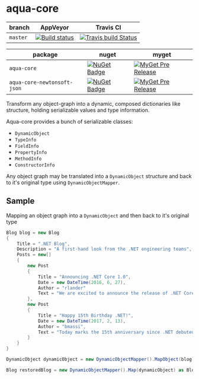# aqua-core

| branch | AppVeyor | Travis CI |
| ---      | ---                                                                                                                                                    | ---                                                                                                                                  |
| `master` | [![Build status](https://ci.appveyor.com/api/projects/status/98rc3yav530hlw1c/branch/master?svg=true)](https://ci.appveyor.com/project/6bee/aqua-core) | [![Travis build Status](https://travis-ci.org/6bee/aqua-core.svg?branch=master)](https://travis-ci.org/6bee/aqua-core?branch=master) |


| package | nuget | myget |
| ---                         | ---                                                                                                                                                        | ---                                                                                                                                                                                                |
| `aqua-core`                 | [![NuGet Badge](https://buildstats.info/nuget/aqua-core?includePreReleases=true)](http://www.nuget.org/packages/aqua-core)                                 | [![MyGet Pre Release](http://img.shields.io/myget/aqua/vpre/aqua-core.svg?style=flat-square&label=myget)](https://www.myget.org/feed/aqua/package/nuget/aqua-core)                                 |
| `aqua-core-newtonsoft-json` | [![NuGet Badge](https://buildstats.info/nuget/aqua-core-newtonsoft-json?includePreReleases=true)](http://www.nuget.org/packages/aqua-core-newtonsoft-json) | [![MyGet Pre Release](http://img.shields.io/myget/aqua/vpre/aqua-core-newtonsoft-json.svg?style=flat-square&label=myget)](https://www.myget.org/feed/aqua/package/nuget/aqua-core-newtonsoft-json) |


Transform any object-graph into a dynamic, composed dictionaries like structure, holding serializable values and type information.


Aqua-core provides a bunch of serializable classes:
*   `DynamicObject`
*   `TypeInfo`
*   `FieldInfo`
*   `PropertyInfo`
*   `MethodInfo`
*   `ConstructorInfo`

Any object graph may be translated into a `DynamicObject` structure and back to it's original type using `DynamicObjectMapper`.

## Sample

Mapping an object graph into a `DynamicObject` and then back to it's original type
```C#
Blog blog = new Blog
{
    Title = ".NET Blog",
    Description = "A first-hand look from the .NET engineering teams",
    Posts = new[]
    {
        new Post
        {
            Title = "Announcing .NET Core 1.0",
            Date = new DateTime(2016, 6, 27),
            Author = "rlander"
            Text = "We are excited to announce the release of .NET Core 1.0, ASP.NET Core 1.0 and Entity Framework Core 1.0, available on Windows, OS X and Linux! .NET Core is a cross-platform, open source, and modular .NET platform [...]"
        },
        new Post
        {
            Title = "Happy 15th Birthday .NET!",
            Date = new DateTime(2017, 2, 13),
            Author = "bmassi",
            Text = "Today marks the 15th anniversary since .NET debuted to the world [...]"
        }
    }
}

DynamicObject dynamicObject = new DynamicObjectMapper().MapObject(blog);

Blog restoredBlog = new DynamicObjectMapper().Map(dynamicObject) as Blog;
```